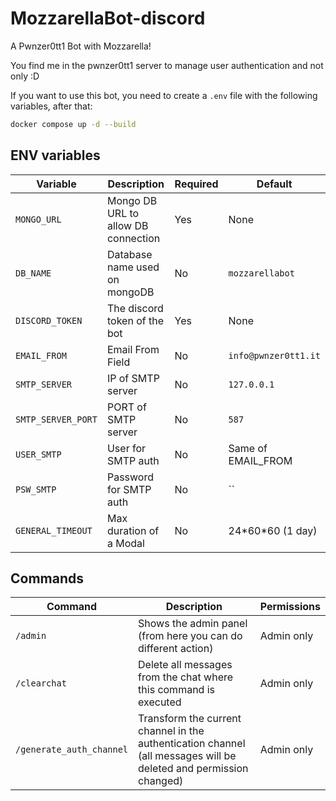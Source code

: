 # MozzarellaBot-discord
A Pwnzer0tt1 Bot with Mozzarella!

You find me in the pwnzer0tt1 server to manage user authentication and not only :D

If you want to use this bot, you need to create a `.env` file with the following variables, after that:

```bash
docker compose up -d --build
```

## ENV variables

| Variable           | Description                         | Required | Default            |
|--------------------|-------------------------------------|----------|--------------------|
| `MONGO_URL`        | Mongo DB URL to allow DB connection | Yes      | None               |
| `DB_NAME`          | Database name used on mongoDB       | No       | `mozzarellabot`    |
| `DISCORD_TOKEN`    | The discord token of the bot        | Yes      | None               |
| `EMAIL_FROM`       | Email From Field                    | No       | `info@pwnzer0tt1.it`    |
| `SMTP_SERVER`      | IP of SMTP server                   | No       | `127.0.0.1`        |
| `SMTP_SERVER_PORT` | PORT of SMTP server                 | No       | `587`              |
| `USER_SMTP`        | User for SMTP auth                  | No       | Same of EMAIL_FROM |
| `PSW_SMTP`         | Password for SMTP auth              | No       | ``                 |
| `GENERAL_TIMEOUT`  | Max duration of a Modal             | No       | 24\*60\*60 (1 day)   |

## Commands

| Command                  | Description                                                                                                       | Permissions |
|--------------------------|-------------------------------------------------------------------------------------------------------------------|-------------|
| `/admin`                 | Shows the admin panel (from here you can do different action)                                                     | Admin only  |
| `/clearchat`             | Delete all messages from the chat where this command is executed                                                  | Admin only  |
| `/generate_auth_channel` | Transform the current channel in the authentication channel (all messages will be deleted and permission changed) | Admin only  |
